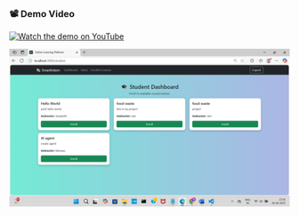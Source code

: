 

### 📽️ Demo Video 

[![Watch the demo on YouTube](https://img.youtube.com/vi/POyCF6VH3uo/hqdefault.jpg)](https://www.youtube.com/watch?v=POyCF6VH3uo)


![image alt](https://github.com/YalamatijeswanthKumarraju/SmartInternz/blob/ab9ccd40ce816a262034f1f33ffed897e9e0dcef/SmartInternz5.png)
